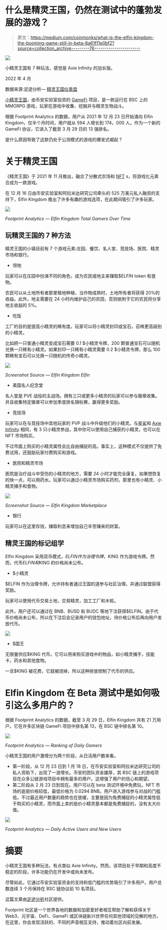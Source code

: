 # 什么是精灵王国，仍然在测试中的蓬勃发展的游戏？

> 原文：<https://medium.com/coinmonks/what-is-the-elfin-kingdom-the-booming-game-still-in-beta-8a61f11e0bf2?source=collection_archive---------76----------------------->

![](img/74141b1ef0615f904225878f43b6d318.png)

小精灵王国有 7 种玩法，感觉是 Axie Infinity 的加长版。

2022 年 4 月

数据来源:足迹分析— [精灵王国仪表盘](https://www.footprint.network/guest/dashboard/address-analysis-of-game-fi-project-fp-77828d1e-35bc-4b6c-90e9-7777e7c6902d?gamefi_name=elfin-kingdom&channel=EN-231#secret=CF03EDD3014558910D2F51CB479E271B)

[小精灵王国](https://www.footprint.network/guest/dashboard/address-analysis-of-game-fi-project-fp-77828d1e-35bc-4b6c-90e9-7777e7c6902d?gamefi_name=elfin-kingdom&channel=EN-231#secret=CF03EDD3014558910D2F51CB479E271B)，由币安实验室投资的 [GameFi](https://cryptoslate.com/3-metrics-to-analyze-gamefi-projects/) 项目，是一款运行在 BSC 上的 MMORPG 游戏，玩家在游戏中收集、挖掘并与精灵生物战斗。

根据 Footprint Analytics 的数据，用户从 2021 年 12 月 23 日开始涌向 Elfin Kingdom，仅半个月时间，用户就从 594 人增长到 174，000 人。作为一个新的 GameFi 协议，它进入了截至 3 月 29 日的 13 强排名。

是什么原因导致了这款仍处于公测模式的游戏的爆发式崛起？

# 关于精灵王国

《精灵王国》于 2021 年 11 月推出，融合了分散式农场和 [NFT](https://www.footprint.network/guest/dashboard/nft-dashboard-fp-b374b358-6e2f-4587-a52b-a69ebbb91bfa?channel=EN-231#secret=DA601985B1CD8DCF912829C1188A05AA) s，将游戏化元素合成为一款游戏。

在 12 月 16 日由币安实验室和阿拉米达研究公司牵头的 525 万美元私人融资的支持下，Elfin Kingdom 推出了许多有趣的游戏选项，在此期间吸引了许多玩家。

![](img/0561987c1860a6cb9e8b61077c2f66fe.png)

*Footprint Analytics — Elfin Kingdom Total Gamers Over Time*

## 玩精灵王国的 7 种方法

精灵王国的小镇目前有 7 个游戏元素:庄园、餐饮、名人堂、竞技场、医院、精灵市场和银行。

*   领地

玩家可以在庄园中扮演不同的角色，成为农民或地主来赚取$ELFIN token 和食物。

农民可以从土地所有者那里租地种植，当作物成熟时，土地所有者将获得 20%的收益。此外，地主需要在 24 小时内维护自己的农田，否则依附于它的农民将分享地主收益的 5%。

*   吃饭

工厂的目的是提高小精灵的稀有度。玩家可以将小精灵封印成宝石，召唤更高级别的小精灵。

比如把一只普通小精灵变成宝石需要 0.1 $小精灵令牌，200 颗普通宝石可以随机兑换一只稀有小精灵。如果封印一只稀有小精灵需要 0.2 $小精灵令牌，那么 100 颗稀有宝石可以兑换一只随机的传奇小精灵。

![](img/6d5fb048759f0e6d2683cb13c62aa3d5.png)

*Screenshot Source — Elfin Kingdom Elfin*

*   美国名人纪念堂

名人堂是 PVE 战役的主战场。拥有三只或更多小精灵的玩家可以参与徽章收集。并且收集特定徽章可以参加季度排名锦标赛，赢得更多奖励。

*   竞技场

玩家可以在与竞技场中其他玩家的 PVP 战斗中升级他们的小精灵。与[星鲨](https://www.footprint.network/guest/dashboard/star-sharks-dashboard-fp-e59eeb60-26b0-4ca3-a2bc-89609fcc5204?channel=EN-231#secret=AA8261E1C83B0B4113B12F2A22673931)和 [Axie Infinity](https://www.footprint.network/guest/dashboard/axie-infinity-dashboard-fp-db8d941f-2a74-4120-abd4-ff20fc032a5e?channel=EN-231#secret=2B68DFA94685A34911FD11EE6F894910) 相同，有 3 只小精灵参战，其中你可以使用自己捕获的小精灵，也可以在 NFT 市场购买。

不过市面上购买的小精灵属性会比自由捕捉的高。事实上，这种模式不仅提供了免费试用，还鼓励玩家付费购买和游戏。

*   医院和精灵市场

医院是治疗战斗中受伤的小精灵的地方，需要 24 小时才能完全康复。如果想恢复的快一点，可以用药水。玩家可以通过小精灵市场购买药剂，那里也有小精灵、小精灵捕手和食物。

![](img/a4eaecbcd69c096e3da575f82a56caa3.png)

*Screenshot Source — Elfin Kingdom Marketplace*

*   银行

玩家可以在这里存钱，赚取利息来增加自己辛苦赚来的财富。

## 精灵王国的标记组学

Elfin Kingdom 采用双币模式，$ELFIN 作为治理令牌，$KING 作为游戏令牌。然而，代币$ELFIN 和$KING 的价格尚未公布。

*   $小精灵

$ELFIN 作为治理令牌，允许持有者通过王国的道参与社区治理，并通过联盟获得奖励。

玩家可以使用代币交易土地，交易精灵，加工工厂和木桩。

此外，用户还可以通过在 BNB、BUSD 和 BUDC 等地下注获得$ELFIN。由于代币价格尚未公布，所以在下注后会记录用户的钱包地址，待价格公布后再向用户发放代币。

![](img/70b14bb740280fadd8ad61b4a695c330.png)

*   $国王

无限量供应$KING 代币。它可以用来购买游戏中的物品，如小精灵捕手，技能卡，药水和其他食物。

一旦$KING 被花费，它就被烧掉，所以这种排放控制了代币的供应。

# Elfin Kingdom 在 Beta 测试中是如何吸引这么多用户的？

根据 Footprint Analytics 的数据，截至 3 月 29 日，Elfin Kingdom 共有 21 万用户。它在许多区块链 GameFi 项目中排名第 13，在 BSC 链中排名第 10。

![](img/c246ec921ace4c335e67b0650aa44372.png)

*Footprint Analytics — Ranking of Daily Gamers*

小精灵王国的用户激增分为两个阶段，从日活用户数来看。

*   第一阶段，从 12 月 23 日到 1 月 18 日，在币安实验室和阿拉米达研究公司的私人资助下，出现了一波增长。币安的团队资金雄厚，其 BSC 链上的游戏项目在众多公链游戏项目中拥有最多的用户。这增强了用户的信心和期望。
*   第二阶段从 2 月 23 日到现在。用户可以在 beta 测试环境中免费玩，NFT 市场的底层价格较低，最低价格为 0.0294 BNB。用户进入游戏参与对战的门槛低。不过最近用户数量的趋势也在放缓，主要是因为免费捕捉的小精灵属性低于购买的小精灵，而市面上卖的低价小精灵基本都是免费捕捉的，没有太大价值。

![](img/8d01721defa3dc0e3b97038a25a19f0a.png)

*Footprint Analytics — Daily Active Users and New Users*

# 摘要

小精灵王国有多种玩法，有点类似 Axie Infinity。然而，该项目处于早期和高度不稳定的阶段，许多功能仍在开发中或尚未发布。

尽管如此，它通过币安实验室资金的支持和低门槛的优势吸引了许多用户。用户总数连续 3 个月保持在 BSC 链协议前 10 名项目。

这篇文章由[足迹分析](https://www.footprint.network/)社区提供。

Footprint 社区是一个世界各地的数据和加密爱好者相互帮助了解和获得关于 Web3、元宇宙、DeFi、GameFi 或区块链新兴世界任何其他领域的见解的地方。在这里，你会发现活跃的、不同的声音相互支持，推动着社区向前发展。